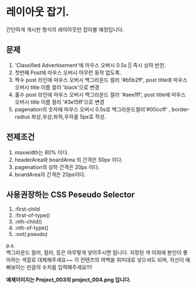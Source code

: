# 레이아웃 잡기.  

간단하게 게시판 형식의 레이아웃만 잡아볼 예정입니다.  

## 문제  
1. 'Classified Advertisement'에 마우스 오버시 0.5s || 즉시 상하 반전.  
2. 첫번째 Post에 마우스 오버시 아무런 동작 없도록.  
3. 짝수 post 라인에 마우스 오버시 백그라운드 컬러 '#b5b2ff', post title에 마우스 오버시 title 이름 컬러 'black'으로 변경  
4. 홀수 post 라인에 마우스 오버시 백그라운드 컬러 '#aee1ff', post title에 마우스 오버시 title 이름 컬러 '#3e15ff'으로 변경  
5. pagenation의 숫자에 마우스 오버시 0.5s로 백그라운드컬러'#00ccff' , border-radius 좌상,우상,좌하,우하를 5px로 작성.  

## 전제조건  
1. maxwidth는 80% 이다.  
2. headerArea와 boardArea 의 간격은  50px 이다.
3. pagenation의 상하 간격은 20px 이다.
4. boardArea의 간격은 20px이다.  

## 사용권장하는 CSS Peseudo Selector    
1. :first-child  
2. :first-of-type()  
3. :nth-child()   
4. :nth-of-type()  
5. :not(:pseudo)  




p.s.   
백그라운드 컬러, 컬러, 등은 아무렇게 넣어주시면 됩니다. 지정된 색 이외에 본인이 좋아하는 색깔로 대체해주세요~~
각 컨텐츠의 여백을 취미대로 넣으셔도 되며, 자신이 예뻐보이는 만큼의 수치를 입력해주세요!!!!


__예제이미지는 Project_003의 project_004.png 입니다.__